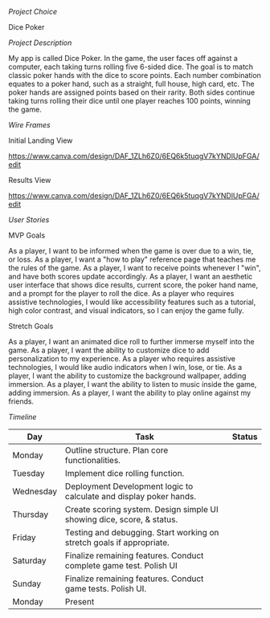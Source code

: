 *Project Choice*

Dice Poker

*Project Description*

My app is called Dice Poker. In the game, the user faces off against a computer, each taking turns rolling five 6-sided dice. The goal is to match classic poker hands with the dice to score points. Each number combination equates to a poker hand, such as a straight, full house, high card, etc. The poker hands are assigned points based on their rarity. Both sides continue taking turns rolling their dice until one player reaches 100 points, winning the game. 

*Wire Frames*

Initial Landing View

https://www.canva.com/design/DAF_1ZLh6Z0/6EQ6k5tuqgV7kYNDlUpFGA/edit

Results View

https://www.canva.com/design/DAF_1ZLh6Z0/6EQ6k5tuqgV7kYNDlUpFGA/edit

*User Stories*

MVP Goals

As a player, I want to be informed when the game is over due to a win, tie, or loss. 
As a player, I want a "how to play" reference page that teaches me the rules of the game. 
As a player, I want to receive points whenever I "win", and have both scores update accordingly. 
As a player, I want an aesthetic user interface that shows dice results, current score, the poker hand name, and a prompt for the player to roll the dice. 
As a player who requires assistive technologies, I would like accessibility features such as a tutorial, high color contrast, and visual indicators, so I can enjoy the game fully. 

Stretch Goals 

As a player, I want an animated dice roll to further immerse myself into the game. 
As a player, I want the ability to customize dice to add personalization to my experience. 
As a player who requires assistive technologies, I would like audio indicators when I win, lose, or tie. 
As a player, I want the ability to customize the background wallpaper, adding immersion.
As a player, I want the ability to listen to music inside the game, adding immersion. 
As a player, I want the ability to play online against my friends. 

*Timeline*

| Day       | Task                                                                    | Status |
|-----------|-------------------------------------------------------------------------|--------|
| Monday    | Outline structure. Plan core functionalities.                           |        |
| Tuesday   | Implement dice rolling function.                                        |        |
| Wednesday | Deployment Development logic to calculate and display poker hands.      |        |
| Thursday  | Create scoring system. Design simple UI showing dice, score, & status.  |        |
| Friday    | Testing and debugging. Start working on stretch goals if appropriate.   |        |
| Saturday  | Finalize remaining features. Conduct complete game test. Polish UI      |        |
| Sunday    | Finalize remaining features. Conduct game tests. Polish UI.             |        |
| Monday    | Present                                                                 |        |